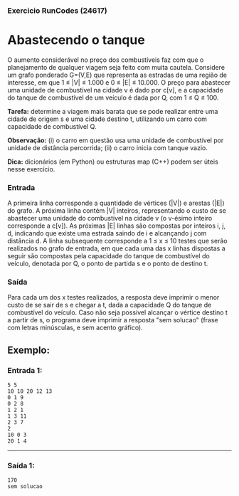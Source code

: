 ### Exercicio RunCodes (24617)

# Abastecendo o tanque

O aumento considerável no preço dos combustíveis faz com que o planejamento de qualquer viagem seja feito com muita cautela. Considere um grafo ponderado G=(V,E) que representa as estradas de uma região de interesse, em que 1 ≤ |V| ≤ 1.000 e 0 ≤ |E| ≤ 10.000. O preço para abastecer uma unidade de combustível na cidade v é dado por c[v], e a capacidade do tanque de combustível de um veículo é dada por Q, com 1 ≤ Q ≤ 100.

**Tarefa:** determine a viagem mais barata que se pode realizar entre uma cidade de origem s e uma cidade destino t, utilizando um carro com capacidade de combustível Q.

**Observação:** (i) o carro em questão usa uma unidade de combustível por unidade de distância percorrida; (ii) o carro inicia com tanque vazio.

**Dica:** dicionários (em Python) ou estruturas map (C++) podem ser úteis nesse exercício.

### Entrada

A primeira linha corresponde a quantidade de vértices (|V|) e arestas (|E|) do grafo. A próxima linha contém |V| inteiros, representando o custo de se abastecer uma unidade do combustível na cidade v (o v-ésimo inteiro corresponde a c[v]). As próximas |E| linhas são compostas por inteiros i, j, d, indicando que existe uma estrada saindo de i e alcançando j com distância d. A linha subsequente corresponde a 1 ≤ x ≤ 10 testes que serão realizados no grafo de entrada, em que cada uma das x linhas dispostas a seguir são compostas pela capacidade do tanque de combustível do veículo, denotada por Q, o ponto de partida s e o ponto de destino t.

### Saída

Para cada um dos x testes realizados, a resposta deve imprimir o menor custo de se sair de s e chegar a t, dada a capacidade Q do tanque de combustível do veículo. Caso não seja possível alcançar o vértice destino t a partir de s, o programa deve imprimir a resposta "sem solucao" (frase com letras minúsculas, e sem acento gráfico).



## Exemplo:

### Entrada 1:

```
5 5
10 10 20 12 13
0 1 9
0 2 8
1 2 1
1 3 11
2 3 7
2
10 0 3
20 1 4
```
______________
### Saída 1:
```
170
sem solucao
```